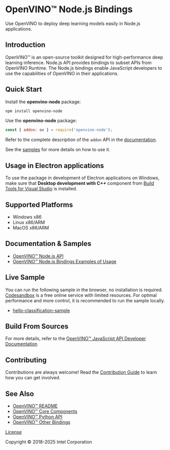 # OpenVINO™ Node.js Bindings

Use OpenVINO to deploy deep learning models easily in Node.js applications.

## Introduction

OpenVINO™ is an open-source toolkit designed for high-performance deep learning inference.
Node.js API provides bindings to subset APIs from OpenVINO Runtime.
The Node.js bindings enable JavaScript developers to use the capabilities of OpenVINO in their applications.

## Quick Start

Install the **openvino-node** package:
```bash
npm install openvino-node
```

Use the **openvino-node** package:
```js
const { addon: ov } = require('openvino-node');
```

Refer to the complete description of the `addon` API in the [documentation](https://docs.openvino.ai/2025/api/nodejs_api/addon.html).

See the [samples](https://github.com/openvinotoolkit/openvino/blob/master/samples/js/node/README.md) for more details on how to use it.

## Usage in Electron applications

To use the package in development of Electron applications on Windows, make sure that
**Desktop development with C++** component from
[Build Tools for Visual Studio](https://aka.ms/vs/17/release/vs_BuildTools.exe) is installed.

## Supported Platforms

- Windows x86
- Linux x86/ARM
- MacOS x86/ARM

## Documentation & Samples

- [OpenVINO™ Node.js API](https://docs.openvino.ai/2025/api/nodejs_api/nodejs_api.html)
- [OpenVINO™ Node.js Bindings Examples of Usage](https://github.com/openvinotoolkit/openvino/blob/master/samples/js/node/README.md)

## Live Sample

You can run the following sample in the browser, no installation is required.
[Codesandbox](https://codesandbox.io/) is a free online service with limited resources. For optimal performance and more control,  it is recommended to run the sample locally.

- [hello-classification-sample](https://codesandbox.io/p/devbox/openvino-node-hello-classification-sample-djl893)

## Build From Sources

For more details, refer to the [OpenVINO™ JavaScript API Developer Documentation](https://github.com/openvinotoolkit/openvino/blob/master/src/bindings/js/docs/README.md#openvino-node-package-developer-documentation)

## Contributing

Contributions are always welcome! Read the [Contribution Guide](https://github.com/openvinotoolkit/openvino/blob/master/src/bindings/js/node/CONTRIBUTING.md) to learn how you can get involved.

## See Also

* [OpenVINO™ README](https://github.com/openvinotoolkit/openvino/blob/master/README.md)
* [OpenVINO™ Core Components](https://github.com/openvinotoolkit/openvino/blob/master/src/README.md)
* [OpenVINO™ Python API](https://github.com/openvinotoolkit/openvino/blob/master/src/bindings/python/README.md)
* [OpenVINO™ Other Bindings](https://github.com/openvinotoolkit/openvino/blob/master/src/bindings/README.md)

[License](https://github.com/openvinotoolkit/openvino/blob/master/LICENSE)

Copyright © 2018-2025 Intel Corporation
